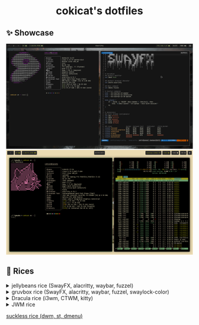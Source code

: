<h1 align="center">cokicat's dotfiles</h1>

## ✨ Showcase
![SwayFX](screenshots/jellybeans_swayfx2.png "SwayFX")
![SwayFX](screenshots/gruvbox_swayfx.png "SwayFX")

## 🌈 Rices
<details>
  <summary>jellybeans rice (SwayFX, alacritty, waybar, fuzzel)</summary>

  ![SwayFX](screenshots/jellybeans_swayfx1.png "SwayFX")
  ![SwayFX](screenshots/jellybeans_swayfx2.png "SwayFX")
  ![SwayFX](screenshots/jellybeans_swayfx3.png "SwayFX")

  ## [🖼️ Background](https://wallhaven.cc/w/rq75r7)
</details>

<details>
  <summary>gruvbox rice (SwayFX, alacritty, waybar, fuzzel, swaylock-color)</summary>

  ![SwayFX](screenshots/gruvbox_swayfx.png "SwayFX")
</details>

<details>
  <summary>Dracula rice (i3wm, CTWM, kitty)</summary>

  ![i3wm](screenshots/dracula_i3wm.png "i3wm")
  ![CTWM](screenshots/dracula_ctwm.png "CTWM")

  ## License
  This repository includes parts of [Dracula Theme](https://github.com/dracula/dracula-theme.git) by [Dracula Team](https://github.com/dracula) which is distributed under MIT License. See `dracula_rice/LICENSE` for the full terms of the license.
</details>

<details>
  <summary>JWM rice</summary>

  ![JWM](screenshots/jwm.png "JWM")

  ## License
  `.jwmrc` file is based on [phono-theme](https://github.com/cbettinger/phono-theme) by [cbettinger](https://github.com/cbettinger/) which is distributed under the ISC License. See `jwm_rice/LICENSE_jwmrc` for the full terms of the license.

  ## [🖼️ Background](https://wallup.net/wp-content/uploads/2016/05/27/482-Aperture_Laboratories-Portal.jpg)
</details>

[suckless rice (dwm, st, dmenu)](https://github.com/cokicat/dotfiles-suckless)
